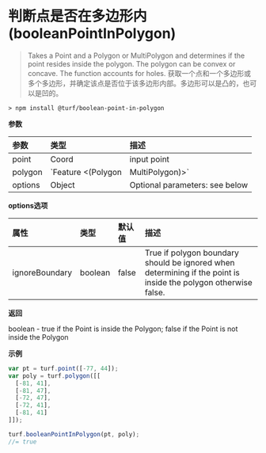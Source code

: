 # 判断点是否在多边形内(booleanPointInPolygon)

> Takes a Point and a Polygon or MultiPolygon and determines if the point resides inside the polygon. The polygon can be convex or concave. The function accounts for holes.
> 获取一个点和一个多边形或多个多边形，并确定该点是否位于该多边形内部。多边形可以是凸的，也可以是凹的。

```text
> npm install @turf/boolean-point-in-polygon
```

**参数**

| 参数    | 类型                               | 描述                           |
| :------ | :--------------------------------- | :----------------------------- |
| point   | Coord                              | input point                    |
| polygon | `Feature <(Polygon|MultiPolygon)>` | input polygon or multipolygon  |
| options | Object                             | Optional parameters: see below |

**options选项**

| 属性           | 类型    | 默认值 | 描述                                                         |
| :------------- | :------ | :----- | :----------------------------------------------------------- |
| ignoreBoundary | boolean | false  | True if polygon boundary should be ignored when determining if the point is inside the polygon otherwise false. |

**返回**

boolean - true if the Point is inside the Polygon; false if the Point is not inside the Polygon

**示例**

```js
var pt = turf.point([-77, 44]);
var poly = turf.polygon([[
  [-81, 41],
  [-81, 47],
  [-72, 47],
  [-72, 41],
  [-81, 41]
]]);

turf.booleanPointInPolygon(pt, poly);
//= true
```